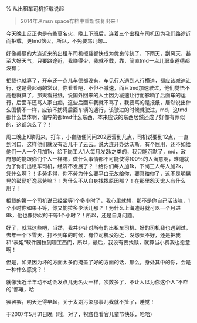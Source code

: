 % 从出租车司机拒载说起

> 2014年从msn space存档中重新恢复出来！

 今天晚上反正也是有些莫名火，晚上下班后，连着三个出租车司机因为我们路途近而拒载，更tmd恼火，所以，不免要骂几句...

好像美丽的大连近来的出租车司机拒载都快成为优良传统了，下雨天，刮风天，甚至大好天气，只要路途近，我赚得少，我就不载，靠，简直tmd一点儿职业道德都没有；

拒载也就算了，开车还一点儿车德都没有，车见行人遇到人行横道，都应该减速让行，这是最起码的常识，你看看吧，不但不减速，而且tmd加速驶过，他们觉悟不高也就算了，那天看报纸，说国外回来的人士因为减速让行而影响了后面车的运行，后面车还骂人家白痴，这些后面车我就不骂了，我要骂的是报纸，居然说出什么国情不一样，应该不妨碍后面车辆的通行，该驶过的时候就驶过，md，这tmd都什么媒体啊，倡导的都tmd什么东西，本来应该的东西居然还成了好像有罪似的，这都怎么了？！

周二晚上K歌归来，打车，小崔随便问问202运营到几点，司机说要到12点，一直到河口，这样他们就没有活儿干了云云。说大连开办达沃斯，有个屁用，还不如给他们一人一个月加1k，给下岗工人1人每月发2k之类的，我只能沉默了，md，政府想的能跟你们个人一样嘛，做什么事情都不可能使得100％的人满意啊，难道就为了你们出租车司机，经济不发展了？！给你们每人加1k，下岗工人每人加2k，凭什么啊？！多劳多得，你不劳为什么要平白无故给你，要真给你了，这不是明晃晃的鼓励好逸恶劳嘛？！为什么不从自身找找原因那？！在那里怨天尤人有什么用？！

拒载的第一个司机说已经坐等1个多小时了，我心里就想，那不是你自己活该嘛，1个小时你如果不等，你又能拉多少活儿那？！为什么上海迪哥就可以一个月进8k，他也像你似的干等1个小时？！所以，还是自身问题。

好了，就骂这些吧，当然，我并非针对所有的出租车司机，好的司机我也遇到过，去年一个下雪天，打不到车的时候，有位司机没怨近，没怨天不好，还是把我和“表姐”软件园拉到理工西门，所以，最后，我没有要找赎，就算当小费我也愿意啊！

但是，如果因为坏的方面太多而掩盖了好的方面的话，那么，身处其中的你，会是一种什么感觉？！

就像我近半年动不动会发点儿无名火一样，次数多了，不让人以为你这个人“不咋的”都难，哈

罢罢罢，明天还得早起，关于太湖污染那事儿我就不扯了，睡觉！

于2007年5月31日晚（哦，对了，祝各位看官儿童节快乐，哈哈）

